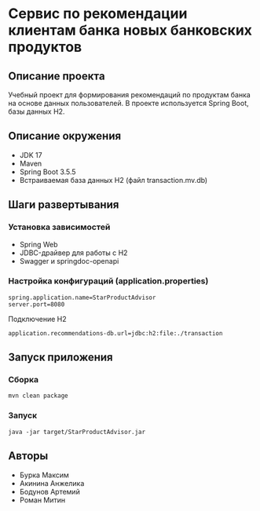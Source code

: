 # Сервис по рекомендации клиентам банка новых банковских продуктов

## Описание проекта
Учебный проект для формирования рекомендаций по продуктам банка на основе данных пользователей. В проекте используется Spring Boot, базы данных H2.

## Описание окружения
- JDK 17
- Maven
- Spring Boot 3.5.5
- Встраиваемая база данных H2 (файл transaction.mv.db)

## Шаги развертывания
### Установка зависимостей
- Spring Web
- JDBC-драйвер для работы с H2
- Swagger и springdoc-openapi

### Настройка конфигураций (application.properties)
```
spring.application.name=StarProductAdvisor
server.port=8080
```
Подключение H2
```
application.recommendations-db.url=jdbc:h2:file:./transaction
```
## Запуск приложения

### Сборка
```
mvn clean package
```
### Запуск
```
java -jar target/StarProductAdvisor.jar
```
## Авторы
- Бурка Максим
- Акинина Анжелика
- Бодунов Артемий
- Роман Митин
